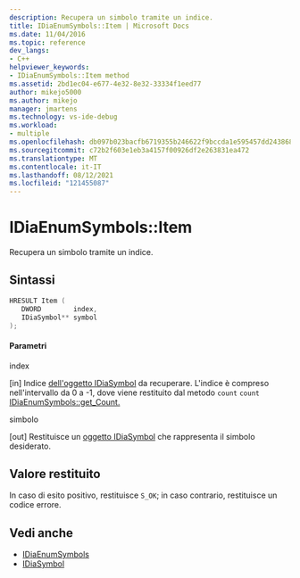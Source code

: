 ```yaml
---
description: Recupera un simbolo tramite un indice.
title: IDiaEnumSymbols::Item | Microsoft Docs
ms.date: 11/04/2016
ms.topic: reference
dev_langs:
- C++
helpviewer_keywords:
- IDiaEnumSymbols::Item method
ms.assetid: 2bd1ec04-e677-4e32-8e32-33334f1eed77
author: mikejo5000
ms.author: mikejo
manager: jmartens
ms.technology: vs-ide-debug
ms.workload:
- multiple
ms.openlocfilehash: db097b023bacfb6719355b246622f9bccda1e595457dd24386803e5fe00f7e9e
ms.sourcegitcommit: c72b2f603e1eb3a4157f00926df2e263831ea472
ms.translationtype: MT
ms.contentlocale: it-IT
ms.lasthandoff: 08/12/2021
ms.locfileid: "121455087"
---
```

# <a name="idiaenumsymbolsitem"></a>IDiaEnumSymbols::Item
Recupera un simbolo tramite un indice.

## <a name="syntax"></a>Sintassi

```C++
HRESULT Item ( 
   DWORD        index,
   IDiaSymbol** symbol
);
```

#### <a name="parameters"></a>Parametri
 index

[in] Indice [dell'oggetto IDiaSymbol](../../debugger/debug-interface-access/idiasymbol.md) da recuperare. L'indice è compreso nell'intervallo da 0 a -1, dove viene restituito dal metodo `count` `count` [IDiaEnumSymbols::get_Count.](../../debugger/debug-interface-access/idiaenumsymbols-get-count.md)

 simbolo

[out] Restituisce un [oggetto IDiaSymbol](../../debugger/debug-interface-access/idiasymbol.md) che rappresenta il simbolo desiderato.

## <a name="return-value"></a>Valore restituito
 In caso di esito positivo, restituisce `S_OK`; in caso contrario, restituisce un codice errore.

## <a name="see-also"></a>Vedi anche
- [IDiaEnumSymbols](../../debugger/debug-interface-access/idiaenumsymbols.md)
- [IDiaSymbol](../../debugger/debug-interface-access/idiasymbol.md)
